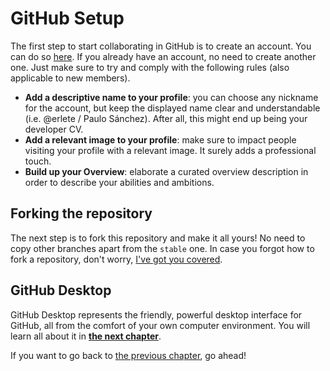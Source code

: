# GitHub Setup

The first step to start collaborating in GitHub is to create an account. You can do so [here](https://github.com/signup?ref_cta=Sign+up&ref_loc=header+logged+out&ref_page=%2F&source=header-home). If you already have an account, no need to create another one. Just make sure to try and comply with the following rules (also applicable to new members).

- **Add a descriptive name to your profile**: you can choose any nickname for the account, but keep the displayed name clear and understandable (i.e. @erlete / Paulo Sánchez). After all, this might end up being your developer CV.
- **Add a relevant image to your profile**: make sure to impact people visiting your profile with a relevant image. It surely adds a professional touch.
- **Build up your Overview**: elaborate a curated overview description in order to describe your abilities and ambitions.

## Forking the repository

The next step is to fork this repository and make it all yours! No need to copy other branches apart from the `stable` one. In case you forgot how to fork a repository, don't worry, [I've got you covered](./README.md#forks-git).

## GitHub Desktop

GitHub Desktop represents the friendly, powerful desktop interface for GitHub, all from the comfort of your own computer environment. You will learn all about it in [**the next chapter**](../github-desktop/README.md).

If you want to go back to [the previous chapter](./README.md), go ahead!
